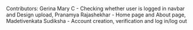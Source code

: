 Contributors:
Gerina Mary C - Checking whether user is logged in navbar and Design upload,
Pranamya Rajashekhar - Home page and About page,
Madetivenkata Sudiksha - Account creation, verification and log in/log out